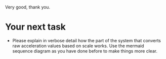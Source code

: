 Very good, thank you.

# Your next task
- Please explain in verbose detail how the part of the system that converts raw acceleration values based on scale works. Use the mermaid sequence diagram as you have done before to make things more clear.